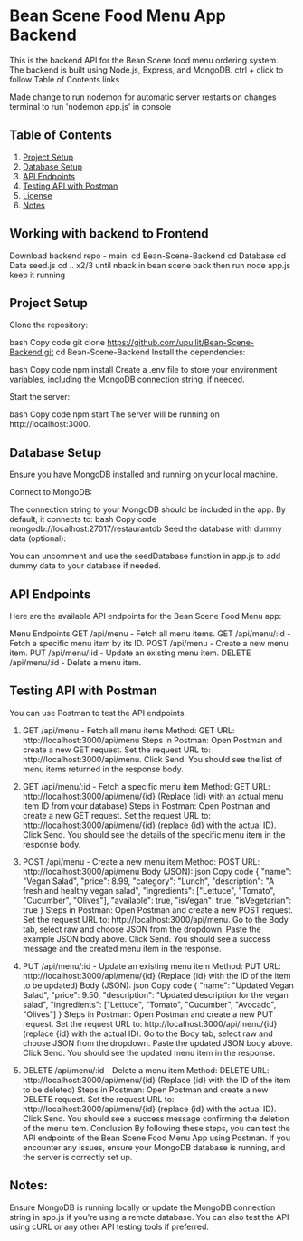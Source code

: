 # Bean Scene Food Menu App Backend
This is the backend API for the Bean Scene food menu ordering system. The backend is built using Node.js, Express, and MongoDB.
ctrl + click to follow Table of Contents links

Made change to run nodemon for automatic server restarts on changes
terminal to run 'nodemon app.js' in console

## Table of Contents
1. [Project Setup](#project-setup)
2. [Database Setup](#database-setup)
3. [API Endpoints](#api-endpoints)
4. [Testing API with Postman](#testing-api-with-postman)
5. [License](#license)
6. [Notes](#notes)

## Working with backend to Frontend
Download backend repo - main.
cd Bean-Scene-Backend
cd Database
cd Data
seed.js
cd .. x2/3 until nback in bean scene back
then run node app.js
keep it running

## Project Setup
Clone the repository:

bash
Copy code
git clone https://github.com/upullit/Bean-Scene-Backend.git
cd Bean-Scene-Backend
Install the dependencies:

bash
Copy code
npm install
Create a .env file to store your environment variables, including the MongoDB connection string, if needed.

Start the server:

bash
Copy code
npm start
The server will be running on http://localhost:3000.

## Database Setup
Ensure you have MongoDB installed and running on your local machine.

Connect to MongoDB:

The connection string to your MongoDB should be included in the app. By default, it connects to:
bash
Copy code
mongodb://localhost:27017/restaurantdb
Seed the database with dummy data (optional):

You can uncomment and use the seedDatabase function in app.js to add dummy data to your database if needed.

## API Endpoints
Here are the available API endpoints for the Bean Scene Food Menu app:

Menu Endpoints
GET /api/menu - Fetch all menu items.
GET /api/menu/:id - Fetch a specific menu item by its ID.
POST /api/menu - Create a new menu item.
PUT /api/menu/:id - Update an existing menu item.
DELETE /api/menu/:id - Delete a menu item.

## Testing API with Postman
You can use Postman to test the API endpoints.

1. GET /api/menu - Fetch all menu items
Method: GET
URL: http://localhost:3000/api/menu
Steps in Postman:
Open Postman and create a new GET request.
Set the request URL to: http://localhost:3000/api/menu.
Click Send.
You should see the list of menu items returned in the response body.
2. GET /api/menu/:id - Fetch a specific menu item
Method: GET
URL: http://localhost:3000/api/menu/{id} (Replace {id} with an actual menu item ID from your database)
Steps in Postman:
Open Postman and create a new GET request.
Set the request URL to: http://localhost:3000/api/menu/{id} (replace {id} with the actual ID).
Click Send.
You should see the details of the specific menu item in the response body.
3. POST /api/menu - Create a new menu item
Method: POST
URL: http://localhost:3000/api/menu
Body (JSON):
json
Copy code
{
  "name": "Vegan Salad",
  "price": 8.99,
  "category": "Lunch",
  "description": "A fresh and healthy vegan salad",
  "ingredients": ["Lettuce", "Tomato", "Cucumber", "Olives"],
  "available": true,
  "isVegan": true,
  "isVegetarian": true
}
Steps in Postman:
Open Postman and create a new POST request.
Set the request URL to: http://localhost:3000/api/menu.
Go to the Body tab, select raw and choose JSON from the dropdown.
Paste the example JSON body above.
Click Send.
You should see a success message and the created menu item in the response.

4. PUT /api/menu/:id - Update an existing menu item
Method: PUT
URL: http://localhost:3000/api/menu/{id} (Replace {id} with the ID of the item to be updated)
Body (JSON):
json
Copy code
{
  "name": "Updated Vegan Salad",
  "price": 9.50,
  "description": "Updated description for the vegan salad",
  "ingredients": ["Lettuce", "Tomato", "Cucumber", "Avocado", "Olives"]
}
Steps in Postman:
Open Postman and create a new PUT request.
Set the request URL to: http://localhost:3000/api/menu/{id} (replace {id} with the actual ID).
Go to the Body tab, select raw and choose JSON from the dropdown.
Paste the updated JSON body above.
Click Send.
You should see the updated menu item in the response.

5. DELETE /api/menu/:id - Delete a menu item
Method: DELETE
URL: http://localhost:3000/api/menu/{id} (Replace {id} with the ID of the item to be deleted)
Steps in Postman:
Open Postman and create a new DELETE request.
Set the request URL to: http://localhost:3000/api/menu/{id} (replace {id} with the actual ID).
Click Send.
You should see a success message confirming the deletion of the menu item.
Conclusion
By following these steps, you can test the API endpoints of the Bean Scene Food Menu App using Postman. If you encounter any issues, ensure your MongoDB database is running, and the server is correctly set up.

## Notes:
Ensure MongoDB is running locally or update the MongoDB connection string in app.js if you're using a remote database.
You can also test the API using cURL or any other API testing tools if preferred.
